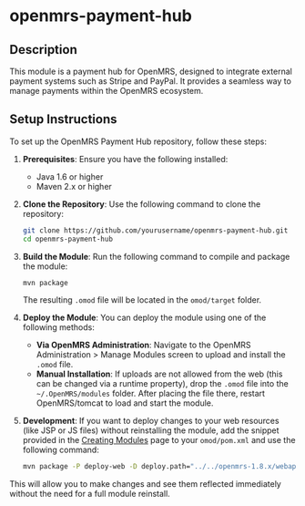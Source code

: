 openmrs-payment-hub
==========================

Description
-----------
This module is a payment hub for OpenMRS, designed to integrate external payment systems such as Stripe and PayPal. It provides a seamless way to manage payments within the OpenMRS ecosystem.

Setup Instructions
--------------------
To set up the OpenMRS Payment Hub repository, follow these steps:

1. **Prerequisites**: Ensure you have the following installed:
   - Java 1.6 or higher
   - Maven 2.x or higher

2. **Clone the Repository**: Use the following command to clone the repository:
   ```bash
   git clone https://github.com/yourusername/openmrs-payment-hub.git
   cd openmrs-payment-hub
   ```

3. **Build the Module**: Run the following command to compile and package the module:
   ```bash
   mvn package
   ```
   The resulting `.omod` file will be located in the `omod/target` folder.

4. **Deploy the Module**: You can deploy the module using one of the following methods:
   - **Via OpenMRS Administration**: Navigate to the OpenMRS Administration > Manage Modules screen to upload and install the `.omod` file.
   - **Manual Installation**: If uploads are not allowed from the web (this can be changed via a runtime property), drop the `.omod` file into the `~/.OpenMRS/modules` folder. After placing the file there, restart OpenMRS/tomcat to load and start the module.

5. **Development**: If you want to deploy changes to your web resources (like JSP or JS files) without reinstalling the module, add the snippet provided in the [Creating Modules](https://wiki.openmrs.org/x/cAEr) page to your `omod/pom.xml` and use the following command:
   ```bash
   mvn package -P deploy-web -D deploy.path="../../openmrs-1.8.x/webapp/src/main/webapp"
   ```

This will allow you to make changes and see them reflected immediately without the need for a full module reinstall.
